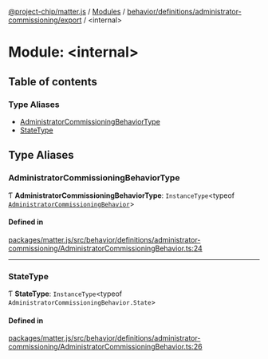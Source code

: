 [@project-chip/matter.js](../README.md) / [Modules](../modules.md) / [behavior/definitions/administrator-commissioning/export](behavior_definitions_administrator_commissioning_export.md) / \<internal\>

# Module: \<internal\>

## Table of contents

### Type Aliases

- [AdministratorCommissioningBehaviorType](behavior_definitions_administrator_commissioning_export._internal_.md#administratorcommissioningbehaviortype)
- [StateType](behavior_definitions_administrator_commissioning_export._internal_.md#statetype)

## Type Aliases

### AdministratorCommissioningBehaviorType

Ƭ **AdministratorCommissioningBehaviorType**: `InstanceType`\<typeof [`AdministratorCommissioningBehavior`](behavior_definitions_administrator_commissioning_export.md#administratorcommissioningbehavior)\>

#### Defined in

[packages/matter.js/src/behavior/definitions/administrator-commissioning/AdministratorCommissioningBehavior.ts:24](https://github.com/project-chip/matter.js/blob/c0d55745d5279e16fdfaa7d2c564daa31e19c627/packages/matter.js/src/behavior/definitions/administrator-commissioning/AdministratorCommissioningBehavior.ts#L24)

___

### StateType

Ƭ **StateType**: `InstanceType`\<typeof `AdministratorCommissioningBehavior.State`\>

#### Defined in

[packages/matter.js/src/behavior/definitions/administrator-commissioning/AdministratorCommissioningBehavior.ts:26](https://github.com/project-chip/matter.js/blob/c0d55745d5279e16fdfaa7d2c564daa31e19c627/packages/matter.js/src/behavior/definitions/administrator-commissioning/AdministratorCommissioningBehavior.ts#L26)
